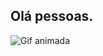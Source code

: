 ## Olá pessoas.

<img src="blob:https://giphy.com/b2b953e6-363d-40a2-b81d-d8267534c73f" alt="Gif animada" />
